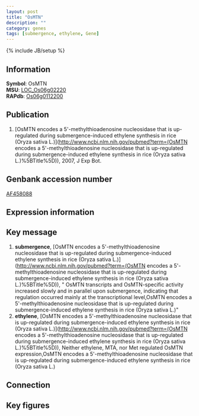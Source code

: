 ```yaml
---
layout: post
title: "OsMTN"
description: ""
category: genes
tags: [submergence, ethylene, Gene]
---
```

{% include JB/setup %}

## Information
__Symbol__: OsMTN  
__MSU__: [LOC_Os06g02220](http://rice.plantbiology.msu.edu/cgi-bin/ORF_infopage.cgi?orf=LOC_Os06g02220)  
__RAPdb__: [Os06g0112200](http://rapdb.dna.affrc.go.jp/viewer/gbrowse_details/irgsp1?name=Os06g0112200)  

## Publication
1. [OsMTN encodes a 5'-methylthioadenosine nucleosidase that is up-regulated during submergence-induced ethylene synthesis in rice (Oryza sativa L.)](http://www.ncbi.nlm.nih.gov/pubmed?term=(OsMTN encodes a 5'-methylthioadenosine nucleosidase that is up-regulated during submergence-induced ethylene synthesis in rice (Oryza sativa L.)%5BTitle%5D)), 2007, J Exp Bot.

## Genbank accession number
[AF458088](http://www.ncbi.nlm.nih.gov/nuccore/AF458088)

## Expression information

## Key message
1. __submergence__, [OsMTN encodes a 5'-methylthioadenosine nucleosidase that is up-regulated during submergence-induced ethylene synthesis in rice (Oryza sativa L.)](http://www.ncbi.nlm.nih.gov/pubmed?term=(OsMTN encodes a 5'-methylthioadenosine nucleosidase that is up-regulated during submergence-induced ethylene synthesis in rice (Oryza sativa L.)%5BTitle%5D)), " OsMTN transcripts and OsMTN-specific activity increased slowly and in parallel upon submergence, indicating that regulation occurred mainly at the transcriptional level,OsMTN encodes a 5'-methylthioadenosine nucleosidase that is up-regulated during submergence-induced ethylene synthesis in rice (Oryza sativa L.)"
2. __ethylene__, [OsMTN encodes a 5'-methylthioadenosine nucleosidase that is up-regulated during submergence-induced ethylene synthesis in rice (Oryza sativa L.)](http://www.ncbi.nlm.nih.gov/pubmed?term=(OsMTN encodes a 5'-methylthioadenosine nucleosidase that is up-regulated during submergence-induced ethylene synthesis in rice (Oryza sativa L.)%5BTitle%5D)),  Neither ethylene, MTA, nor Met regulated OsMTN expression,OsMTN encodes a 5'-methylthioadenosine nucleosidase that is up-regulated during submergence-induced ethylene synthesis in rice (Oryza sativa L.)

## Connection

## Key figures


